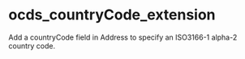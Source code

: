 # ocds_countryCode_extension
Add a countryCode field in Address to specify an ISO3166-1 alpha-2 country code.
